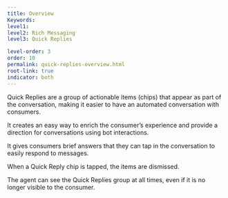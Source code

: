 ```yaml
---
title: Overview
Keywords:
level1:
level2: Rich Messaging
level3: Quick Replies

level-order: 3
order: 10
permalink: quick-replies-overview.html
root-link: true
indicator: both
---
```


Quick Replies are a group of actionable items (chips) that appear as part of the conversation, making it easier to have an automated conversation with consumers.

It creates an easy way to enrich the consumer’s experience and provide a direction for conversations using bot interactions.

It gives consumers brief answers that they can tap in the conversation to easily respond to messages.

When a Quick Reply chip is tapped, the items are dismissed.

The agent can see the Quick Replies group at all times, even if it is no longer visible to the consumer.
